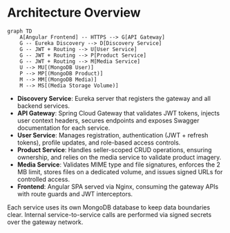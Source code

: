# Architecture Overview

```mermaid
graph TD
    A[Angular Frontend] -- HTTPS --> G[API Gateway]
    G -- Eureka Discovery --> D[Discovery Service]
    G -- JWT + Routing --> U[User Service]
    G -- JWT + Routing --> P[Product Service]
    G -- JWT + Routing --> M[Media Service]
    U --> MU[(MongoDB User)]
    P --> MP[(MongoDB Product)]
    M --> MM[(MongoDB Media)]
    M --> MS[(Media Storage Volume)]
```

- **Discovery Service**: Eureka server that registers the gateway and all backend services.
- **API Gateway**: Spring Cloud Gateway that validates JWT tokens, injects user context headers, secures endpoints and exposes Swagger documentation for each service.
- **User Service**: Manages registration, authentication (JWT + refresh tokens), profile updates, and role-based access controls.
- **Product Service**: Handles seller-scoped CRUD operations, ensuring ownership, and relies on the media service to validate product imagery.
- **Media Service**: Validates MIME type and file signatures, enforces the 2 MB limit, stores files on a dedicated volume, and issues signed URLs for controlled access.
- **Frontend**: Angular SPA served via Nginx, consuming the gateway APIs with route guards and JWT interceptors.

Each service uses its own MongoDB database to keep data boundaries clear. Internal service-to-service calls are performed via signed secrets over the gateway network.
